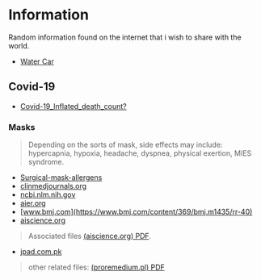 # Information
Random information found on the internet that i wish to share with the world.

- [Water Car](https://www.youtube.com/watch?v=wjeM2IBhtlc)

## Covid-19
- [Covid-19_Inflated_death_count?](https://www.aamc.org/news-insights/how-are-covid-19-deaths-counted-it-s-complicated)

### Masks
> Depending on the sorts of mask, side effects may include: hypercapnia, hypoxia, headache, dyspnea, physical exertion, MIES syndrome.
- [Surgical-mask-allergens](https://www.healio.com/news/primary-care/20201119/commonly-found-allergens-exist-in-some-face-masks)
- [clinmedjournals.org](https://clinmedjournals.org/articles/jide/journal-of-infectious-diseases-and-epidemiology-jide-6-130.php?jid=jide)
- [ncbi.nlm.nih.gov](https://www.ncbi.nlm.nih.gov/pmc/articles/PMC8072811/)
- [aier.org](https://www.aier.org/article/medical-journal-warns-about-maskss-potentially-devastating-consequences/)
- [www.bmj.com](https://www.bmj.com/content/369/bmj.m1435/rr-40)
- [aiscience.org](http://scholar.googleusercontent.com/scholar?q=cache:z12bRr88CFIJ:scholar.google.com/+health+problems+caused+by+surgical+masks+side+effect+of+prolonged+use&hl=fr&as_sdt=0,5)
> Associated files [(aiscience.org) PDF](http://files.aiscience.org/journal/article/pdf/70570152.pdf.).
- [jpad.com.pk](http://jpad.com.pk/index.php/jpad/article/view/1634)
> other related files: [(proremedium.pl) PDF](http://proremedium.pl/wp-content/uploads/2021/05/Rancourt.pdf)





